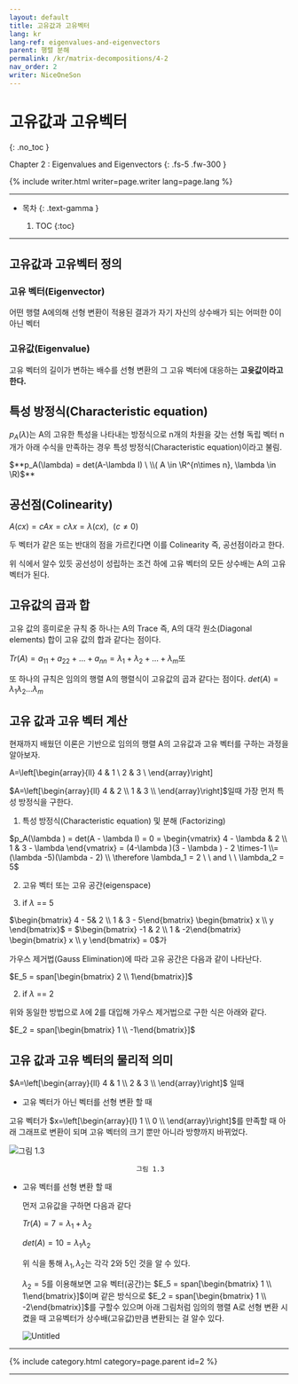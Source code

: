 ```yaml
---
layout: default
title: 고유값과 고유벡터
lang: kr
lang-ref: eigenvalues-and-eigenvectors 
parent: 행렬 분해
permalink: /kr/matrix-decompositions/4-2
nav_order: 2
writer: NiceOneSon
---
```


# 고유값과 고유벡터
{: .no_toc }


Chapter 2 : Eigenvalues and Eigenvectors
{: .fs-5 .fw-300 }


{% include writer.html writer=page.writer lang=page.lang %}

---

- 목차
    {: .text-gamma }

    1. TOC
    {:toc}

---

## 고유값과 고유벡터 정의
      
### 고유 벡터(Eigenvector)

어떤 행렬 A에의해 선형 변환이 적용된 결과가 자기 자신의 상수배가 되는 어떠한 0이 아닌 벡터       

### 고유값(Eigenvalue)

고유 벡터의 길이가 변하는 배수를 선형 변환의 그 고유 벡터에 대응하는 **고윳값이라고 한다.**

## 특성 방정식(Characteristic equation)

$p_A(\lambda)$는 A의 고유한 특성을 나타내는 방정식으로 n개의 차원을 갖는 선형 독립 벡터 n개가 아래 수식을 만족하는 경우 특성 방정식(Characteristic equation)이라고 불림.

$**p_A(\lambda) = det(A-\lambda I)  \ \\( A \in \R^{n\times n},  \lambda \in \R)$** 

## 공선점(Colinearity)

$A(cx) = cAx = c\lambda x = \lambda (cx), \ \ (c \not= 0)$

두 벡터가 같은 또는 반대의 점을 가르킨다면 이를 Colinearity 즉, 공선점이라고 한다.

위 식에서 알수 있듯 공선성이 성립하는 조건 하에 고유 벡터의 모든 상수배는 A의 고유 벡터가 된다.


## 고유값의 곱과 합

고유 값의 흥미로운 규칙 중 하나는 A의 Trace 즉, A의 대각 원소(Diagonal elements) 합이 고유 값의 합과 같다는 점이다.

$Tr(A) = a_{11} + a_{22} + \dots + a_{nn}
 = \lambda_1 + \lambda_2 + \dots + \lambda_m$또

또 하나의 규칙은 임의의 행렬 A의 행렬식이 고유값의 곱과 같다는 점이다.
$det(A) = \lambda_1 \lambda_2 \dots \lambda_m$

## 고유 값과 고유 벡터 계산

현재까지 배웠던 이론은 기반으로 임의의 행렬 A의 고유값과 고유 벡터를 구하는 과정을 알아보자.

A=\left[\begin{array}{ll}
4 & 1 \\ 2 & 3 \\
\end{array}\right]

$A=\left[\begin{array}{ll}
4 & 2 \\ 1 & 3 \\
\end{array}\right]$일때 가장 먼저 특성 방정식을 구한다.

1) 특성 방정식(Characteristic equation) 및 분해 (Factorizing)

$p_A(\lambda ) = det(A - \lambda I) = 0 =
\begin{vmatrix} 4 - \lambda & 2 \\ 1 & 3 - \lambda \end{vmatrix} = (4-\lambda )(3 - \lambda ) - 2 \times-1 \\= (\lambda -5)(\lambda - 2) \\ \therefore \lambda_1 = 2 \ \ and \ \ \lambda_2 = 5$

2) 고유 벡터 또는 고유 공간(eigenspace)

1) if $\lambda$ == 5

$\begin{bmatrix} 4 - 5& 2 \\ 1 & 3 - 5\end{bmatrix} \begin{bmatrix} x \\ y \end{bmatrix}$ = 
$\begin{bmatrix} -1 & 2 \\ 1 & -2\end{bmatrix} \begin{bmatrix} x \\ y \end{bmatrix} = 0$가

가우스 제거법(Gauss Elimination)에 따라 고유 공간은 다음과 같이 나타난다.

$E_5 = span[\begin{bmatrix} 2 \\ 1\end{bmatrix}]$

2) if $\lambda$ == 2

위와 동일한 방법으로 $\lambda$에 2를 대입해 가우스 제거법으로 구한 식은 아래와 같다.

$E_2 = span[\begin{bmatrix} 1 \\ -1\end{bmatrix}]$

## 고유 값과 고유 벡터의 물리적 의미

$A=\left[\begin{array}{ll}
4 & 1 \\ 2 & 3 \\
\end{array}\right]$ 일때 

- 고유 벡터가 아닌 벡터를 선형 변환 할 때

고유 벡터가 $x=\left[\begin{array}{l}
1 \\ 0 \\
\end{array}\right]$를 만족할 때 아래 그래프로 변환이 되며 
고유 벡터의 크기 뿐만 아니라 방향까지 바뀌었다. 

![                                    그림 1.3](https://s3-us-west-2.amazonaws.com/secure.notion-static.com/f33b1046-5668-444d-93bb-d49bf5d1dce7/Untitled.png)

                                    그림 1.3

- 고유 벡터를 선형 변환 할 때
    
    
    먼저 고유값을 구하면 다음과 같다 
    
    $Tr(A) = 7 = \lambda_1 + \lambda_2$
    
    $det(A) = 10 = \lambda_1 \lambda_2$
    
    위 식을 통해 $\lambda_1, \lambda_2$는 각각 2와 5인 것을 알 수 있다.
    
    $\lambda_2 = 5$를 이용해보면 고유 벡터(공간)는 $E_5 = span[\begin{bmatrix} 1 \\ 1\end{bmatrix}]$이며 같은 방식으로 $E_2 = span[\begin{bmatrix} 1 \\ -2\end{bmatrix}]$를 
    구할수 있으며 아래 그림처럼 임의의 행렬 A로 선형 변환 시켰을 때 고유벡터가 상수배(고유값)만큼 변환되는 걸 
    알수 있다.
    
    ![Untitled](https://s3-us-west-2.amazonaws.com/secure.notion-static.com/e6ea0e56-2ef3-4f39-88c1-43ed0bea0451/Untitled.png)
    
    
---

{% include category.html category=page.parent id=2 %}

---